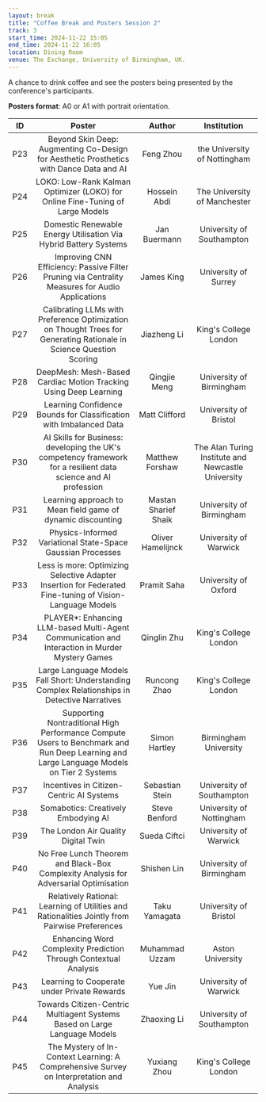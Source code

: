 ```yaml
---
layout: break
title: "Coffee Break and Posters Session 2"
track: 3
start_time: 2024-11-22 15:05
end_time: 2024-11-22 16:05
location: Dining Room
venue: The Exchange, University of Birmingham, UK.
---
```


A chance to drink coffee and see the posters being presented by the conference's participants.

**Posters format**: A0 or A1 with portrait orientation.

| ID        | Poster                                                                                                            | Author                        | Institution  |
|   :----:  |   :----:                                                                                                          |   :----:                      |  :----:                      |
| P23|Beyond Skin Deep: Augmenting Co-Design for Aesthetic Prosthetics with Dance Data and AI|Feng Zhou|the University of Nottingham|
| P24|LOKO: Low-Rank Kalman Optimizer (LOKO) for Online Fine-Tuning of Large Models|Hossein Abdi|The University of Manchester|
| P25|Domestic Renewable Energy Utilisation Via Hybrid Battery Systems|Jan Buermann|University of Southampton|
| P26|Improving CNN Efficiency: Passive Filter Pruning via Centrality Measures for Audio Applications|James King|University of Surrey|
| P27|Calibrating LLMs with Preference Optimization on Thought Trees for Generating Rationale in Science Question Scoring|Jiazheng Li|King's College London|
| P28|DeepMesh: Mesh-Based Cardiac Motion Tracking Using Deep Learning|Qingjie Meng|University of Birmingham|
| P29|Learning Confidence Bounds for Classification with Imbalanced Data|Matt Clifford|University of Bristol|
| P30|AI Skills for Business: developing the UK's competency framework for a resilient data science and AI profession|Matthew Forshaw|The Alan Turing Institute and Newcastle University|
| P31|Learning approach to Mean field game of dynamic discounting|Mastan Sharief Shaik|University of Birmingham|
| P32|Physics-Informed Variational State-Space Gaussian Processes|Oliver Hamelijnck|University of Warwick|
| P33|Less is more: Optimizing Selective Adapter Insertion for Federated Fine-tuning of Vision-Language Models|Pramit Saha|University of Oxford|
| P34|PLAYER*: Enhancing LLM-based Multi-Agent Communication and Interaction in Murder Mystery Games|Qinglin Zhu|King's College London|
| P35|Large Language Models Fall Short: Understanding Complex Relationships in Detective Narratives|Runcong Zhao|King's College London|
| P36|Supporting Nontraditional High Performance Compute Users to Benchmark and Run Deep Learning and Large Language Models on Tier 2 Systems|Simon Hartley|Birmingham University|
| P37|Incentives in Citizen-Centric AI Systems|Sebastian Stein|University of Southampton|
| P38|Somabotics: Creatively Embodying AI|Steve Benford|University of Nottingham|
| P39|The London Air Quality Digital Twin|Sueda Ciftci|University of Warwick|
| P40|No Free Lunch Theorem and Black-Box Complexity Analysis for Adversarial Optimisation|Shishen Lin|University of Birmingham|
| P41|Relatively Rational: Learning of Utilities and Rationalities Jointly from Pairwise Preferences|Taku Yamagata|University of Bristol|
| P42|Enhancing Word Complexity Prediction Through Contextual Analysis|Muhammad Uzzam|Aston University|
| P43|Learning to Cooperate under Private Rewards|Yue Jin|University of Warwick|
| P44|Towards Citizen-Centric Multiagent Systems Based on Large Language Models|Zhaoxing Li|University of Southampton|
| P45|The Mystery of In-Context Learning: A Comprehensive Survey on Interpretation and Analysis|Yuxiang Zhou|King's College London|
